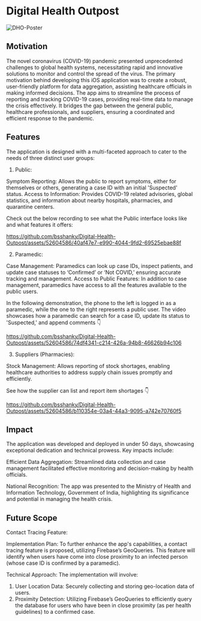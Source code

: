 # Digital Health Outpost

![DHO-Poster](https://github.com/bsshanky/Digital-Health-Outpost/assets/52604586/7e2724a0-d804-4978-876d-e8644af376cf)

## Motivation

The novel coronavirus (COVID-19) pandemic presented unprecedented challenges to global health systems, necessitating rapid and innovative solutions to monitor and control the spread of the virus. The primary motivation behind developing this iOS application was to create a robust, user-friendly platform for data aggregation, assisting healthcare officials in making informed decisions. The app aims to streamline the process of reporting and tracking COVID-19 cases, providing real-time data to manage the crisis effectively. It bridges the gap between the general public, healthcare professionals, and suppliers, ensuring a coordinated and efficient response to the pandemic.

## Features

The application is designed with a multi-faceted approach to cater to the needs of three distinct user groups:

1. Public:
   
Symptom Reporting: Allows the public to report symptoms, either for themselves or others, generating a case ID with an initial 'Suspected' status.
Access to Information: Provides COVID-19 related advisories, global statistics, and information about nearby hospitals, pharmacies, and quarantine centers.

Check out the below recording to see what the Public interface looks like and what features it offers:

https://github.com/bsshanky/Digital-Health-Outpost/assets/52604586/40af47e7-e990-4044-9fd2-69525ebae88f


2. Paramedic:
   
Case Management: Paramedics can look up case IDs, inspect patients, and update case statuses to ‘Confirmed’ or ‘Not COVID,’ ensuring accurate tracking and management.
Access to Public Features: In addition to case management, paramedics have access to all the features available to the public users.

In the following demonstration, the phone to the left is logged in as a paramedic, while the one to the right represents a public user. The video showcases how a paramedic can search for a case ID, update its status to 'Suspected,' and append comments 👇

https://github.com/bsshanky/Digital-Health-Outpost/assets/52604586/74df4341-c214-426a-94b8-46626b94c106


3. Suppliers (Pharmacies):
   
Stock Management: Allows reporting of stock shortages, enabling healthcare authorities to address supply chain issues promptly and efficiently.

See how the supplier can list and report item shortages 👇

https://github.com/bsshanky/Digital-Health-Outpost/assets/52604586/b110354e-03a4-44a3-9095-a742e70760f5


## Impact

The application was developed and deployed in under 50 days, showcasing exceptional dedication and technical prowess. Key impacts include:

Efficient Data Aggregation: Streamlined data collection and case management facilitated effective monitoring and decision-making by health officials.

National Recognition: The app was presented to the Ministry of Health and Information Technology, Government of India, highlighting its significance and potential in managing the health crisis.

## Future Scope

Contact Tracing Feature:

Implementation Plan: To further enhance the app's capabilities, a contact tracing feature is proposed, utilizing Firebase’s GeoQueries. This feature will identify when users have come into close proximity to an infected person (whose case ID is confirmed by a paramedic).

Technical Approach: The implementation will involve:

1. User Location Data: Securely collecting and storing geo-location data of users.
2. Proximity Detection: Utilizing Firebase’s GeoQueries to efficiently query the database for users who have been in close proximity (as per health guidelines) to a confirmed case.


